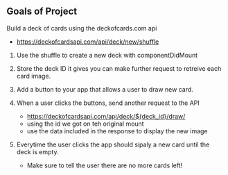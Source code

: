 Goals of Project
--

Build a deck of cards using the deckofcards.com api
- https://deckofcardsapi.com/api/deck/new/shuffle

1. Use the shuffle to create a new deck with componentDidMount
2. Store the deck ID it gives you can make further request to retreive each card image.
3. Add a button to your app that allows a user to draw new card.


4. When a user clicks the buttons, send another request to the API 
    - https://deckofcardsapi.com/api/deck/${deck_id}/draw/
    - using the id we got on teh original mount
    - use the data included in the response to display the new image

5. Everytime the user clicks the app should sipaly a new card until the deck is empty.
    - Make sure to tell the user there are no more cards left!
